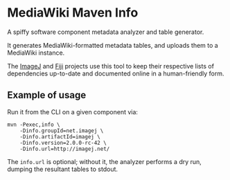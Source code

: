 # MediaWiki Maven Info #

A spiffy software component metadata analyzer and table generator.

It generates MediaWiki-formatted metadata tables, and uploads them to a
MediaWiki instance.

The [ImageJ](http://imagej.net/) and [Fiji](http://fiji.sc/) projects use this
tool to keep their respective lists of dependencies up-to-date and documented
online in a human-friendly form.

## Example of usage ##

Run it from the CLI on a given component via:

    mvn -Pexec,info \
        -Dinfo.groupId=net.imagej \
        -Dinfo.artifactId=imagej \
        -Dinfo.version=2.0.0-rc-42 \
        -Dinfo.url=http://imagej.net/

The `info.url` is optional; without it, the analyzer performs a dry run,
dumping the resultant tables to stdout.
